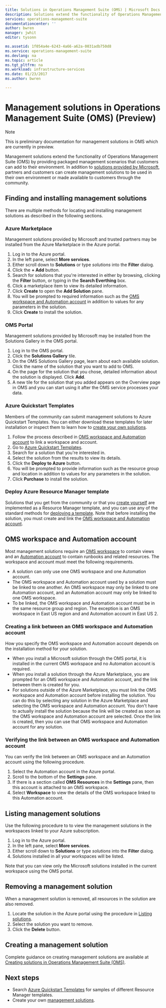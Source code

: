 ```yaml
---
title: Solutions in Operations Management Suite (OMS) | Microsoft Docs
description: Solutions extend the functionality of Operations Management Suite (OMS) by providing packaged management scenarios that customers can add to their OMS workspace.  This article provides details on how custom solutions created by customers and partners.
services: operations-management-suite
documentationcenter: ''
author: bwren
manager: jwhit
editor: tysonn

ms.assetid: 1f054a4e-6243-4a66-a62a-0031adb750d8
ms.service: operations-management-suite
ms.devlang: na
ms.topic: article
ms.tgt_pltfrm: na
ms.workload: infrastructure-services
ms.date: 01/23/2017
ms.author: bwren

---
```

# Management solutions in Operations Management Suite (OMS) (Preview)
> [!NOTE]
> This is preliminary documentation for management solutions in OMS which are currently in preview.    
> 
> 

Management solutions extend the functionality of Operations Management Suite (OMS) by providing packaged management scenarios that customers can add to their environment.  In addition to [solutions provided by Microsoft](../log-analytics/log-analytics-add-solutions.md), partners and customers can create management solutions to be used in their own environment or made available to customers through the community.

## Finding and installing management solutions
There are multiple methods for locating and installing management solutions as described in the following sections.

### Azure Marketplace
Management solutions provided by Microsoft and trusted partners may be installed from the Azure Marketplace in the Azure portal.

1. Log in to the Azure portal.
2. In the left pane, select **More services**.
3. Either scroll down to **Solutions** or type *solutions* into the **Filter** dialog.
4. Click the **+ Add** button.
5. Search for solutions that you're interested in either by browsing, clicking the **Filter** button, or typing in the **Search Everthing** box.
6. Click a marketplace item to view its detailed information.
7. Click **Create** to open the **Add Solution** pane.
8. You will be prompted to required information such as the [OMS workspace and Automation account](#oms-workspace-and-automation-account) in addition to values for any parameters in the solution.
9. Click **Create** to install the solution.

### OMS Portal
Management solutions provided by Microsoft may be installed from the Solutions Gallery in the OMS portal.

1. Log in to the OMS portal.
2. Click the **Solutions Gallery** tile.
3. On the OMS Solutions Gallery page, learn about each available solution. Click the name of the solution that you want to add to OMS.
4. On the page for the solution that you chose, detailed information about the solution is displayed. Click **Add**.
5. A new tile for the solution that you added appears on the Overview page in OMS and you can start using it after the OMS service processes your data.

### Azure Quickstart Templates
Members of the community can submit management solutions to Azure Quickstart Templates.  You can either download these templates for later installation or inspect them to learn how to [create your own solutions](#creating-a-solution).

1. Follow the process described in [OMS workspace and Automation account](#oms-workspace-and-automation-account) to link a workspace and account.
2. Go to [Azure Quickstart Templates](https://azure.microsoft.com/documentation/templates/).  
3. Search for a solution that you're interested in.
4. Select the solution from the results to view its details.
5. Click the **Deploy to Azure** button.
6. You will be prompted to provide information such as the resource group and location in addition to values for any parameters in the solution.
7. Click **Purchase** to install the solution.

### Deploy Azure Resource Manager template
Solutions that you get from the community or that you [create yourself](#creating-a-solution) are implemented as a Resource Manager template, and you can use any of the standard methods for [deploying a template](../azure-resource-manager/resource-group-template-deploy-portal.md).  Note that before installing the solution, you must create and link the [OMS workspace and Automation account](#oms-workspace-and-automation-account).

## OMS workspace and Automation account
Most management solutions require an [OMS workspace](../log-analytics/log-analytics-manage-access.md) to contain views and an [Automation account](../automation/automation-security-overview.md#automation-account-overview) to contain runbooks and related resources. The workspace and account must meet the following requirements.

* A solution can only use one OMS workspace and one Automation account.  
* The OMS workspace and Automation account used by a solution must be linked to one another. An OMS workspace may only be linked to one Automation account, and an Automation account may only be linked to one OMS workspace.
* To be linked, the OMS workspace and Automation account must be in the same resource group and region.  The exception is an OMS workspace in East US region and and Automation account in East US 2.

### Creating a link between an OMS workspace and Automation account
How you specify the OMS workspace and Automation account depends on the installation method for your solution.

* When you install a Microsoft solution through the OMS portal, it is installed in the current OMS workspace and no Automation account is required.
* When you install a solution through the Azure Marketplace, you are prompted for an OMS workspace and Automation account, and the link between them is created for you.  
* For solutions outside of the Azure Marketplace, you must link the OMS workspace and Automation account before installing the solution.  You can do this by selecting any solution in the Azure Marketplace and selecting the OMS workspace and Automation account.  You don't have to actually install the solution because the link will be created as soon as the OMS workspace and Automation account are selected.  Once the link is created, then you can use that OMS workspace and Automation account for any solution. 

### Verifying the link between an OMS workspace and Automation account
You can verify the link between an OMS workspace and an Automation account using the following procedure.

1. Select the Automation account in the Azure portal.
2. Scroll to the bottom of the **Settings** pane.
3. If there is a section called **OMS Resources** in the **Settings** pane, then this account is attached to an OMS workspace.
4. Select **Workspace** to view the details of the OMS workspace linked to this Automation account.

## Listing management solutions
Use the following procedure to to view the management solutions in the workspaces linked to your Azure subscription.

1. Log in to the Azure portal.
2. In the left pane, select **More services**.
3. Either scroll down to **Solutions** or type *solutions* into the **Filter** dialog.
4. Solutions installed in all your workspaces will be listed.

Note that you can view only the Microsoft solutions installed in the current workspace using the OMS portal.

## Removing a management solution
When a management solution is removed, all resources in the solution are also removed.  

1. Locate the solution in the Azure portal using the procedure in [Listing solutions](#listing-solutions).
2. Select the solution you want to remove.
3. Click the **Delete** button.

## Creating a management solution
Complete guidance on creating management solutions are available at [Creating solutions in Operations Management Suite (OMS)](operations-management-suite-solutions-creating.md). 

## Next steps
* Search [Azure Quickstart Templates](https://azure.microsoft.com/documentation/templates) for samples of different Resource Manager templates.
* Create your own [management solutions](operations-management-suite-solutions-creating.md).

